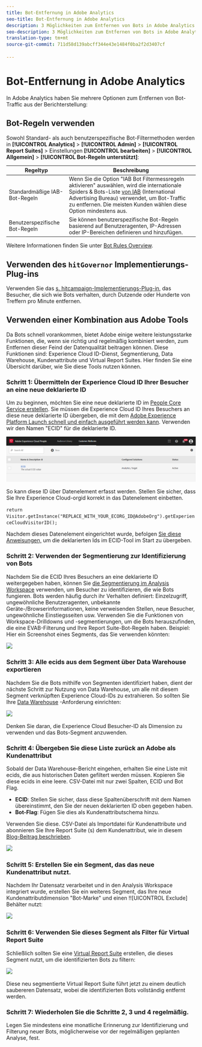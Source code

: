 ```yaml
---
title: Bot-Entfernung in Adobe Analytics
seo-title: Bot-Entfernung in Adobe Analytics
description: 3 Möglichkeiten zum Entfernen von Bots in Adobe Analytics
seo-description: 3 Möglichkeiten zum Entfernen von Bots in Adobe Analytics
translation-type: tm+mt
source-git-commit: 711d58d139abcff344e43e1484f0ba2f2d3407cf

---
```



# Bot-Entfernung in Adobe Analytics

In Adobe Analytics haben Sie mehrere Optionen zum Entfernen von Bot-Traffic aus der Berichterstellung:

## Bot-Regeln verwenden

Sowohl Standard- als auch benutzerspezifische Bot-Filtermethoden werden in **[!UICONTROL Analytics]** &gt; **[!UICONTROL Admin]** &gt; **[!UICONTROL Report Suites]** &gt; Einstellungen **[!UICONTROL bearbeiten]** &gt; **[!UICONTROL Allgemein]** &gt; **[!UICONTROL Bot-Regeln unterstützt]**:

| Regeltyp | Beschreibung |
|--- |--- |
| Standardmäßige IAB-Bot-Regeln | Wenn Sie die Option "IAB Bot Filtermessregeln aktivieren" auswählen, wird die internationale Spiders &amp; Bots-Liste [von IAB](https://www.iab.com/) (International Advertising Bureau) verwendet, um Bot-Traffic zu entfernen. Die meisten Kunden wählen diese Option mindestens aus. |
| Benutzerspezifische Bot-Regeln | Sie können benutzerspezifische Bot-Regeln basierend auf Benutzeragenten, IP-Adressen oder IP-Bereichen definieren und hinzufügen. |

Weitere Informationen finden Sie unter [Bot Rules Overview](/help/admin/admin/bot-removal/bot-rules.md).

## Verwenden des `hitGovernor` Implementierungs-Plug-ins

Verwenden Sie das [s. hitcampaign-Implementierungs-Plug-in](https://docs.adobe.com/content/help/en/analytics/implementation/javascript-implementation/plugins/hitgovernor.html), das Besucher, die sich wie Bots verhalten, durch Dutzende oder Hunderte von Treffern pro Minute entfernen.

## Verwenden einer Kombination aus Adobe Tools

Da Bots schnell vorankommen, bietet Adobe einige weitere leistungsstarke Funktionen, die, wenn sie richtig und regelmäßig kombiniert werden, zum Entfernen dieser Feind der Datenqualität beitragen können. Diese Funktionen sind: Experience Cloud ID-Dienst, Segmentierung, Data Warehouse, Kundenattribute und Virtual Report Suites. Hier finden Sie eine Übersicht darüber, wie Sie diese Tools nutzen können.

### Schritt 1: Übermitteln der Experience Cloud ID Ihrer Besucher an eine neue deklarierte ID

Um zu beginnen, möchten Sie eine neue deklarierte ID im [People Core Service erstellen](https://docs.adobe.com/content/help/en/core-services/interface/audiences/audience-library.html). Sie müssen die Experience Cloud ID Ihres Besuchers an diese neue deklarierte ID übergeben, die mit dem [Adobe Experience Platform Launch schnell und einfach ausgeführt werden kann](https://docs.adobe.com/content/help/en/launch/using/implement/solutions/idservice-save.html). Verwenden wir den Namen "ECID" für die deklarierte ID.

![](assets/bot-cust-attr-setup.png)

So kann diese ID über Datenelement erfasst werden. Stellen Sie sicher, dass Sie Ihre Experience Cloud-orgid korrekt in das Datenelement einbetten.

```return Visitor.getInstance("REPLACE_WITH_YOUR_ECORG_ID@AdobeOrg").getExperienceCloudVisitorID();```

Nachdem dieses Datenelement eingerichtet wurde, befolgen [Sie diese Anweisungen,](https://docs.adobe.com/content/help/en/launch/using/implement/solutions/idservice-save.html) um die deklarierten Ids im ECID-Tool im Start zu übergeben.

### Schritt 2: Verwenden der Segmentierung zur Identifizierung von Bots

Nachdem Sie die ECID Ihres Besuchers an eine deklarierte ID weitergegeben haben, können Sie [die Segmentierung im Analysis Workspace](https://docs.adobe.com/content/help/en/analytics/analyze/analysis-workspace/components/t-freeform-project-segment.html) verwenden, um Besucher zu identifizieren, die wie Bots fungieren. Bots werden häufig durch ihr Verhalten definiert: Einzelzugriff, ungewöhnliche Benutzeragenten, unbekannte Geräte-/Browserinformationen, keine verweisenden Stellen, neue Besucher, ungewöhnliche Einstiegsseiten usw. Verwenden Sie die Funktionen von Workspace-Drilldowns und -segmentierungen, um die Bots herauszufinden, die eine EVAB-Filterung und Ihre Report Suite-Bot-Regeln haben. Beispiel: Hier ein Screenshot eines Segments, das Sie verwenden könnten:

![](assets/bot-filter-seg1.png)

### Schritt 3: Alle ecids aus dem Segment über Data Warehouse exportieren

Nachdem Sie die Bots mithilfe von Segmenten identifiziert haben, dient der nächste Schritt zur Nutzung von Data Warehouse, um alle mit diesem Segment verknüpften Experience Cloud-IDs zu extrahieren. So sollten Sie Ihre [Data Warehouse](https://docs.adobe.com/content/help/en/analytics/export/data-warehouse/data-warehouse.html) -Anforderung einrichten:

![](assets/bot-dwh-3.png)

Denken Sie daran, die Experience Cloud Besucher-ID als Dimension zu verwenden und das Bots-Segment anzuwenden.

### Schritt 4: Übergeben Sie diese Liste zurück an Adobe als Kundenattribut

Sobald der Data Warehouse-Bericht eingehen, erhalten Sie eine Liste mit ecids, die aus historischen Daten gefiltert werden müssen. Kopieren Sie diese ecids in eine leere. CSV-Datei mit nur zwei Spalten, ECID und Bot Flag.

* **ECID**: Stellen Sie sicher, dass diese Spaltenüberschrift mit dem Namen übereinstimmt, den Sie der neuen deklarierten ID oben gegeben haben.
* **Bot-Flag**: Fügen Sie dies als Kundenattributschema hinzu.

Verwenden Sie diese. CSV-Datei als Importdatei für Kundenattribute und abonnieren Sie Ihre Report Suite (s) dem Kundenattribut, wie in diesem [Blog-Beitrag beschrieben](https://theblog.adobe.com/link-digital-behavior-customers).

![](assets/bot-csv-4.png)

### Schritt 5: Erstellen Sie ein Segment, das das neue Kundenattribut nutzt.

Nachdem Ihr Datensatz verarbeitet und in den Analysis Workspace integriert wurde, erstellen Sie ein weiteres Segment, das Ihre neue Kundenattributdimension "Bot-Marke" und einen !![UICONTROL Exclude] Behälter nutzt:

![](assets/bot-filter-seg2.png)

### Schritt 6: Verwenden Sie dieses Segment als Filter für Virtual Report Suite

Schließlich sollten Sie eine [Virtual Report Suite](/help/components/vrs/vrs-about.md) erstellen, die dieses Segment nutzt, um die identifizierten Bots zu filtern:

![](assets/bot-vrs.png)

Diese neu segmentierte Virtual Report Suite führt jetzt zu einem deutlich saubereren Datensatz, wobei die identifizierten Bots vollständig entfernt werden.

### Schritt 7: Wiederholen Sie die Schritte 2, 3 und 4 regelmäßig.

Legen Sie mindestens eine monatliche Erinnerung zur Identifizierung und Filterung neuer Bots, möglicherweise vor der regelmäßigen geplanten Analyse, fest.
